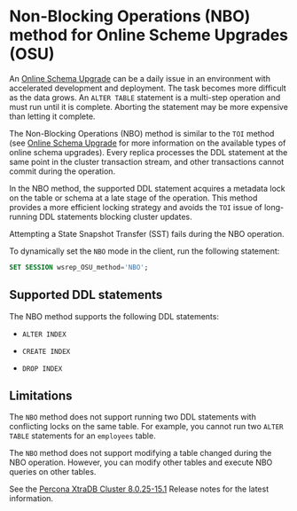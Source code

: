 # Non-Blocking Operations (NBO) method for Online Scheme Upgrades (OSU)

An [Online Schema Upgrade](online-schema-upgrade.md#online-schema-upgrade) can be a daily issue in an environment with accelerated development and deployment. The task becomes more difficult as the data grows. An `ALTER TABLE` statement is a multi-step operation and must run until it is complete. Aborting the statement may be more expensive than letting it complete.

The Non-Blocking Operations (NBO) method is similar to the `TOI` method (see [Online Schema Upgrade](online-schema-upgrade.md#online-schema-upgrade) for more information on the available types of online schema upgrades). Every replica processes the DDL statement at the same point in the cluster transaction stream, and other transactions cannot commit during the operation.

In the NBO method, the supported DDL statement acquires a metadata lock on the table or schema at a late stage of the operation. This method provides a more efficient locking strategy and avoids the `TOI` issue of long-running DDL statements blocking cluster updates.

Attempting a State Snapshot Transfer (SST) fails during the NBO operation.

To dynamically set the `NBO` mode in the client, run the following statement:

```sql
SET SESSION wsrep_OSU_method='NBO';
```

## Supported DDL statements

The NBO method supports the following DDL statements:

* `ALTER INDEX`


* `CREATE INDEX`


* `DROP INDEX`

## Limitations

The `NBO` method does not support running two DDL statements with conflicting locks on the same table. For example, you cannot run two `ALTER TABLE` statements for an `employees` table.

The `NBO` method does not support modifying a table changed during the NBO operation. However, you can modify other tables and execute NBO queries on other tables.

See the [Percona XtraDB Cluster 8.0.25-15.1](../release-notes/Percona-XtraDB-Cluster-8.0.25-15.1.md#pxc-8-0-25-15-1) Release notes for the latest information.

